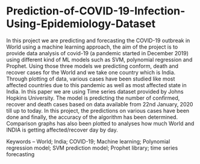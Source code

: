 # Prediction-of-COVID-19-Infection-Using-Epidemiology-Dataset
In this project we are predicting and forecasting the COVID-19 outbreak in World using a machine learning approach, the aim of the project is to provide data analysis of covid-19 (a pandemic started in December 2019) using different kind of ML models such as SVM, polynomial regression and Prophet. Using those three models we predicting conform, death and recover cases for the World and we take one country which is India. Through plotting of data, various cases have been studied like most affected countries due to this pandemic as well as most affected state in India. In this paper we are using Time series dataset provided by Johns Hopkins University. The model is predicting the number of confirmed, recover and death cases based on data available from 22nd January, 2020 till up to today. In this project, the predictions on various cases have been done and finally, the accuracy of the algorithm has been determined. Comparison graphs has also been plotted to analyses how much World and INDIA is getting affected/recover day by day.

Keywords – World; India; COVID-19; Machine learning; Polynomial regression model; SVM prediction model; Prophet library; time series forecasting
